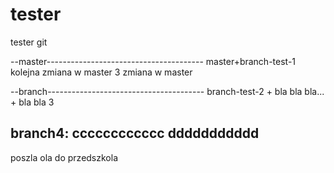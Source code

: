 # tester
tester git

--master---------------------------------------
master+branch-test-1
kolejna zmiana w master
3 zmiana w master

--branch---------------------------------------
branch-test-2 + bla bla bla... + bla bla 3

branch4: cccccccccccc ddddddddddd
-----------------------------------------------
poszla ola do przedszkola
